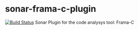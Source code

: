 # sonar-frama-c-plugin
[![Build Status](https://api.travis-ci.org/CfrancCyrille/sonar-frama-c-plugin.svg)](https://travis-ci.org/CfrancCyrille/sonar-frama-c-plugin)
Sonar Plugin for the code analysys tool: Frama-C
